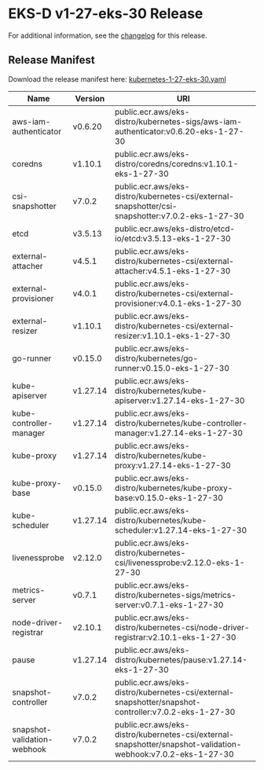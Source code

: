 # EKS-D v1-27-eks-30 Release

For additional information, see the [changelog](CHANGELOG-v1-27-eks-30.md) for this release.

## Release Manifest

Download the release manifest here: [kubernetes-1-27-eks-30.yaml](https://distro.eks.amazonaws.com/kubernetes-1-27/kubernetes-1-27-eks-30.yaml)

| Name | Version | URI |
|------|---------|-----|
| aws-iam-authenticator | v0.6.20 | public.ecr.aws/eks-distro/kubernetes-sigs/aws-iam-authenticator:v0.6.20-eks-1-27-30 |
| coredns | v1.10.1 | public.ecr.aws/eks-distro/coredns/coredns:v1.10.1-eks-1-27-30 |
| csi-snapshotter | v7.0.2 | public.ecr.aws/eks-distro/kubernetes-csi/external-snapshotter/csi-snapshotter:v7.0.2-eks-1-27-30 |
| etcd | v3.5.13 | public.ecr.aws/eks-distro/etcd-io/etcd:v3.5.13-eks-1-27-30 |
| external-attacher | v4.5.1 | public.ecr.aws/eks-distro/kubernetes-csi/external-attacher:v4.5.1-eks-1-27-30 |
| external-provisioner | v4.0.1 | public.ecr.aws/eks-distro/kubernetes-csi/external-provisioner:v4.0.1-eks-1-27-30 |
| external-resizer | v1.10.1 | public.ecr.aws/eks-distro/kubernetes-csi/external-resizer:v1.10.1-eks-1-27-30 |
| go-runner | v0.15.0 | public.ecr.aws/eks-distro/kubernetes/go-runner:v0.15.0-eks-1-27-30 |
| kube-apiserver | v1.27.14 | public.ecr.aws/eks-distro/kubernetes/kube-apiserver:v1.27.14-eks-1-27-30 |
| kube-controller-manager | v1.27.14 | public.ecr.aws/eks-distro/kubernetes/kube-controller-manager:v1.27.14-eks-1-27-30 |
| kube-proxy | v1.27.14 | public.ecr.aws/eks-distro/kubernetes/kube-proxy:v1.27.14-eks-1-27-30 |
| kube-proxy-base | v0.15.0 | public.ecr.aws/eks-distro/kubernetes/kube-proxy-base:v0.15.0-eks-1-27-30 |
| kube-scheduler | v1.27.14 | public.ecr.aws/eks-distro/kubernetes/kube-scheduler:v1.27.14-eks-1-27-30 |
| livenessprobe | v2.12.0 | public.ecr.aws/eks-distro/kubernetes-csi/livenessprobe:v2.12.0-eks-1-27-30 |
| metrics-server | v0.7.1 | public.ecr.aws/eks-distro/kubernetes-sigs/metrics-server:v0.7.1-eks-1-27-30 |
| node-driver-registrar | v2.10.1 | public.ecr.aws/eks-distro/kubernetes-csi/node-driver-registrar:v2.10.1-eks-1-27-30 |
| pause | v1.27.14 | public.ecr.aws/eks-distro/kubernetes/pause:v1.27.14-eks-1-27-30 |
| snapshot-controller | v7.0.2 | public.ecr.aws/eks-distro/kubernetes-csi/external-snapshotter/snapshot-controller:v7.0.2-eks-1-27-30 |
| snapshot-validation-webhook | v7.0.2 | public.ecr.aws/eks-distro/kubernetes-csi/external-snapshotter/snapshot-validation-webhook:v7.0.2-eks-1-27-30 |
